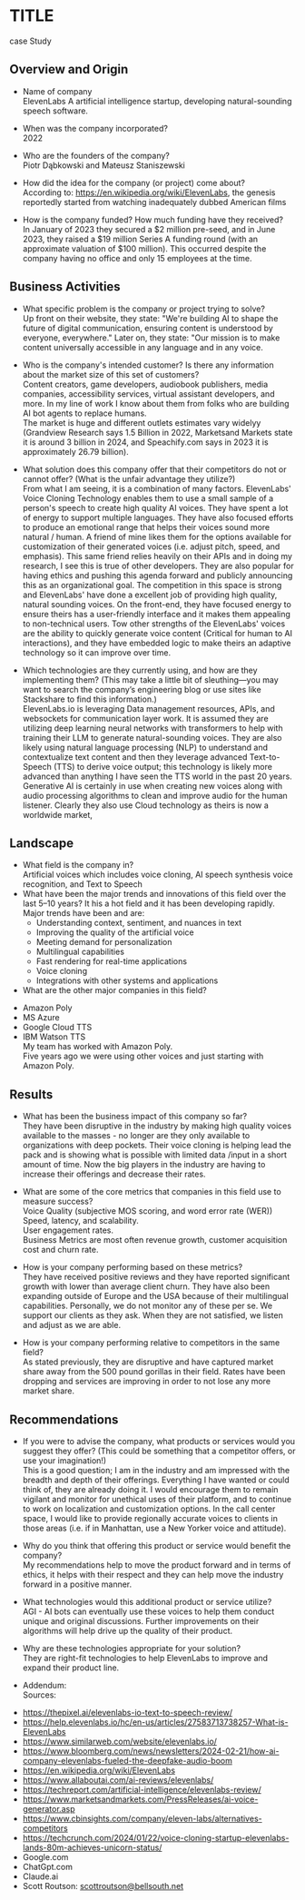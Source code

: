 # TITLE
 case Study
 ## Overview and Origin

* Name of company  
ElevenLabs
A artificial intelligence startup, developing natural-sounding speech software.

* When was the company incorporated?  
2022
* Who are the founders of the company?  
Piotr Dąbkowski and Mateusz Staniszewski
* How did the idea for the company (or project) come about?  
According to: https://en.wikipedia.org/wiki/ElevenLabs, the genesis reportedly started from watching inadequately dubbed American films
* How is the company funded? How much funding have they received?  
In January of 2023 they secured a $2 million pre-seed, and in June 2023, they raised a $19 million Series A funding round (with an approximate valuation of $100 million).  This occurred despite the company having no office and only 15 employees at the time.

## Business Activities

* What specific problem is the company or project trying to solve?  
Up front on their website, they state:
"We're building AI to shape the future of digital communication, ensuring content is understood by everyone, everywhere."
Later on, they state: "Our mission is to make content universally accessible in any language and in any voice.
* Who is the company's intended customer? Is there any information about the market size of this set of customers?  
Content creators, game developers, audiobook publishers, media companies, accessibility services, virtual assistant developers, and more.  In my line of work I know about them from folks who are building AI bot agents to replace humans.  
   The market is huge and different outlets estimates vary widelyy (Grandview Research says 1.5 Billion in 2022, Marketsand Markets state it is around 3 billion in 2024, and Speachify.com says in 2023 it is approximately 26.79 billion).


* What solution does this company offer that their competitors do not or cannot offer? (What is the unfair advantage they utilize?)  
From what I am seeing, it is a combination of many factors.  ElevenLabs' Voice Cloning Technology enables them to use a small sample of a person's speech to create high quality AI voices.  They have spent a lot of energy to support multiple languages.  They have also focused efforts to produce an emotional range that helps their voices sound more natural / human. A friend of mine likes them for the options available for customization of their generated voices (i.e. adjust pitch, speed, and emphasis). This same friend relies heavily on their APIs and in doing my research, I see this is true of other developers.  They are also popular for having ethics and pushing this agenda forward and publicly announcing this as an organizational goal. The competition in this space is strong and ElevenLabs' have done a excellent job of providing high quality, natural sounding voices.  On the front-end, they have focused energy to ensure theirs has a user-friendly interface and it makes them appealing to non-technical users.  Tow other strengths of the ElevenLabs' voices are the ability to quickly generate voice content (Critical for human to AI interactions), and they have embedded logic to make theirs an adaptive technology so it can improve over time.

* Which technologies are they currently using, and how are they implementing them? (This may take a little bit of sleuthing&mdash;you may want to search the company’s engineering blog or use sites like Stackshare to find this information.)  
ElevenLabs.io is leveraging Data management resources, APIs, and websockets for communication layer work.  It is assumed they are utilizing deep learning neural networks with transformers to help with training their LLM to generate natural-sounding voices.  They are also likely using natural language processing (NLP) to understand and contextualize text content and then they leverage advanced Text-to-Speech (TTS) to derive voice output; this technology is likely more advanced than anything I have seen the TTS world in the past 20 years.  Generative AI is certainly in use when creating new voices along with audio processing algorithms to clean and improve audio for the human listener.  Clearly they also use Cloud technology as theirs is now a worldwide market,  


## Landscape

* What field is the company in?  
Artificial voices which includes voice cloning, AI speech synthesis voice recognition, and Text to Speech 
* What have been the major trends and innovations of this field over the last 5&ndash;10 years?
It his a hot field and it has been developing rapidly. Major trends have been and are: 
  - Understanding context, sentiment, and nuances in text
  - Improving the quality of the artificial voice 
  - Meeting demand for personalization
  - Multilingual capabilities
  - Fast rendering for real-time applications
  - Voice cloning 
  - Integrations with other systems  and applications  
* What are the other major companies in this field?  
 - Amazon Poly 
 - MS Azure 
 - Google Cloud TTS  
 - IBM Watson TTS  
  My team has worked with Amazon Poly.  
  Five years ago we were using other voices and just starting with Amazon Poly. 

## Results

* What has been the business impact of this company so far?  
They have been disruptive in the industry by making high quality voices available to the masses - no longer are they only available to organizations with deep pockets.  Their voice cloning is helping lead the pack and is showing what is possible with limited data /input in a short amount of time. Now the big players in the industry are having to increase their offerings and decrease their rates.


* What are some of the core metrics that companies in this field use to measure success?  
Voice Quality (subjective MOS scoring, and word error rate (WER))  
Speed, latency, and scalability.  
User engagement rates.  
Business Metrics are most often revenue growth, customer acquisition cost and churn rate.  

- How is your company performing based on these metrics?  
They have received positive reviews and they have reported significant growth with lower than average client churn.  They have also been expanding outside of Europe and the USA because of their multilingual capabilities.
   Personally, we do not monitor any of these per se.  We support our clients as they ask. When they are not satisfied, we listen and adjust as we are able.

* How is your company performing relative to competitors in the same field?  
As stated previously, they are disruptive and have captured market share away from the 500 pound gorillas in their field.  Rates have been dropping and services are improving in order to not lose any more market share.

## Recommendations

* If you were to advise the company, what products or services would you suggest they offer? (This could be something that a competitor offers, or use your imagination!)  
This is a good question; I am in the industry and am impressed with the breadth and depth of their offerings.  Everything I have wanted or could think of, they are already doing it.  I would encourage them to remain vigilant and monitor for unethical uses of their platform, and to continue to work on localization and customization options.  In the call center space, I would like to provide regionally accurate voices to clients in those areas (i.e. if in Manhattan, use a New Yorker voice and attitude).


* Why do you think that offering this product or service would benefit the company?  
My recommendations help to move the product forward and in terms of ethics, it helps with their respect and they can help move the industry forward in a positive manner.

* What technologies would this additional product or service utilize?  
AGI - AI bots can eventually use these voices to help them conduct unique and original discussions.  Further improvements on their algorithms will help drive up the quality of their product.

* Why are these technologies appropriate for your solution?  
They are right-fit technologies to help ElevenLabs to improve and expand their product line.

* Addendum:    
Sources:  
 - https://thepixel.ai/elevenlabs-io-text-to-speech-review/
 - https://help.elevenlabs.io/hc/en-us/articles/27583713738257-What-is-ElevenLabs
 - https://www.similarweb.com/website/elevenlabs.io/  
 - https://www.bloomberg.com/news/newsletters/2024-02-21/how-ai-company-elevenlabs-fueled-the-deepfake-audio-boom  
 - https://en.wikipedia.org/wiki/ElevenLabs  
 - https://www.allaboutai.com/ai-reviews/elevenlabs/  
 - https://techreport.com/artificial-intelligence/elevenlabs-review/  
- https://www.marketsandmarkets.com/PressReleases/ai-voice-generator.asp  
 - https://www.cbinsights.com/company/eleven-labs/alternatives-competitors  
 - https://techcrunch.com/2024/01/22/voice-cloning-startup-elevenlabs-lands-80m-achieves-unicorn-status/  
 - Google.com 
 - ChatGpt.com
 - Claude.ai  
  - Scott Routson:  scottroutson@bellsouth.net




